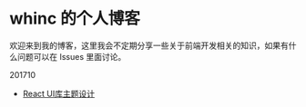 # whinc 的个人博客

欢迎来到我的博客，这里我会不定期分享一些关于前端开发相关的知识，如果有什么问题可以在 Issues 里面讨论。


201710
* [React UI库主题设计](react/react-ui-lib-theme-design/index.md)
